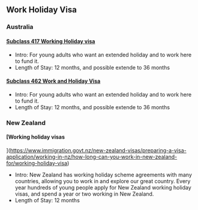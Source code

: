 ## Work Holiday Visa

### Australia 

#### [Subclass 417 Working Holiday visa](https://immi.homeaffairs.gov.au/visas/getting-a-visa/visa-listing/work-holiday-417)

- Intro: For young adults who want an extended holiday and to work here to fund it.
- Length of Stay: 12 months, and possible extende to 36 months

#### [Subclass 462 Work and Holiday Visa](https://immi.homeaffairs.gov.au/visas/getting-a-visa/visa-listing/work-holiday-462)

- Intro: For young adults who want an extended holiday and to work here to fund it.
- Length of Stay: 12 months, and possible extende to 36 months


### New Zealand 

#### [Working holiday visas
](https://www.immigration.govt.nz/new-zealand-visas/preparing-a-visa-application/working-in-nz/how-long-can-you-work-in-new-zealand-for/working-holiday-visa)

- Intro: New Zealand has working holiday scheme agreements with many countries, allowing you to work in and explore our great country. Every year hundreds of young people apply for New Zealand working holiday visas, and spend a year or two working in New Zealand.
- Length of Stay: 12 months
